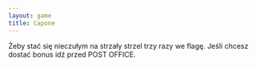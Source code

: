 ```yaml
---
layout: game
title: Capone
---
```


Żeby stać się nieczułym na strzały strzel trzy razy we flagę.
Jeśli chcesz dostać bonus idź przed POST OFFICE.
